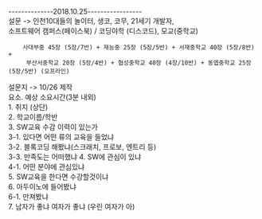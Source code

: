 --------------2018.10.25-----------------
\
설문 -> 인천10대들의 놀이터, 생코, 코무, 21세기 개발자,\
        소프트웨어 캠퍼스(페이스북) / 코딩야학 (디스코드), 모교(중학교)
        
        사대부중 45장 (5장/7반) + 재능중 25장 (5장/5반) + 서재중학교 40장 (5장/8반) + 
         부산서중학교 20장 (5장/4반) + 협성중학교 40장 (4장/10반) + 동엽중학교 25장 (5장/5반) (오프라인)
           
설문지 -> 10/26 제작\
        요소. 예상 소요시간(3분 내외)\
        1. 취지 (상단)\
        2. 학교이름/학반\
        3. SW교육 수감 이력이 있는가\
        3-1. 있다면 어떤 류의 교육을 들었냐\
        3-2. 블록코딩 해봤냐(스크래치, 프로보, 엔트리 등)\
        3-3. 만족도는 어떠했냐
        4. SW에 관심이 있냐\
        4-1. 어떤 분야에 관심있냐\
        5. SW교육을 한다면 수강할것이냐\
        6. 아두이노에 들어봤냐\
        6-1. 만져봤냐\
        7. 남자가 좋냐 여자가 좋냐 (우린 여자가 아)
        
